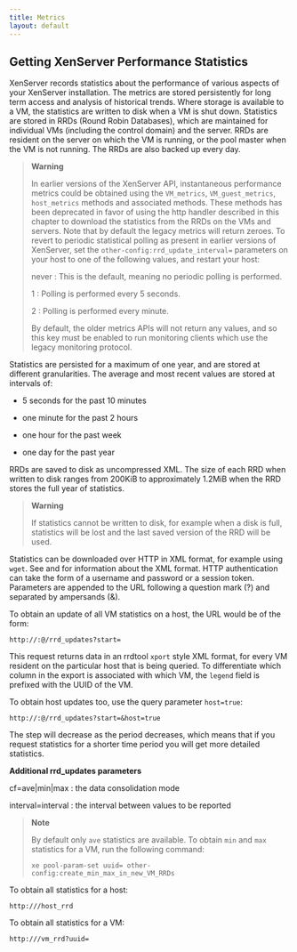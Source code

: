 ```yaml
---
title: Metrics
layout: default
---
```


Getting XenServer Performance Statistics
---------------------------------------------

XenServer records statistics about the performance of various
aspects of your XenServer installation. The metrics are stored
persistently for long term access and analysis of historical trends.
Where storage is available to a VM, the statistics are written to disk
when a VM is shut down. Statistics are stored in RRDs (Round Robin
Databases), which are maintained for individual VMs (including the
control domain) and the server. RRDs are resident on the server on which
the VM is running, or the pool master when the VM is not running. The
RRDs are also backed up every day.

> **Warning**
>
> In earlier versions of the XenServer API, instantaneous
> performance metrics could be obtained using the `VM_metrics`,
> `VM_guest_metrics`, `host_metrics` methods and associated methods.
> These methods has been deprecated in favor of using the http handler
> described in this chapter to download the statistics from the RRDs on
> the VMs and servers. Note that by default the legacy metrics will
> return zeroes. To revert to periodic statistical polling as present in
> earlier versions of XenServer, set the
> `other-config:rrd_update_interval=` parameters on your host to one of
> the following values, and restart your host:
>
> never
> :   This is the default, meaning no periodic polling is performed.
>
> 1
> :   Polling is performed every 5 seconds.
>
> 2
> :   Polling is performed every minute.
>
> By default, the older metrics APIs will not return any values, and so
> this key must be enabled to run monitoring clients which use the
> legacy monitoring protocol.

Statistics are persisted for a maximum of one year, and are stored at
different granularities. The average and most recent values are stored
at intervals of:

-   5 seconds for the past 10 minutes

-   one minute for the past 2 hours

-   one hour for the past week

-   one day for the past year

RRDs are saved to disk as uncompressed XML. The size of each RRD when
written to disk ranges from 200KiB to approximately 1.2MiB when the RRD
stores the full year of statistics.

> **Warning**
>
> If statistics cannot be written to disk, for example when a disk is
> full, statistics will be lost and the last saved version of the RRD
> will be used.

Statistics can be downloaded over HTTP in XML format, for example using
`wget`. See [](http://oss.oetiker.ch/rrdtool/doc/rrddump.en.html) and
[](http://oss.oetiker.ch/rrdtool/doc/rrdxport.en.html) for information
about the XML format. HTTP authentication can take the form of a
username and password or a session token. Parameters are appended to the
URL following a question mark (?) and separated by ampersands (&).

To obtain an update of all VM statistics on a host, the URL would be of
the form:

    http://:@/rrd_updates?start=

This request returns data in an rrdtool `xport` style XML format, for
every VM resident on the particular host that is being queried. To
differentiate which column in the export is associated with which VM,
the `legend` field is prefixed with the UUID of the VM.

To obtain host updates too, use the query parameter `host=true`:

    http://:@/rrd_updates?start=&host=true

The step will decrease as the period decreases, which means that if you
request statistics for a shorter time period you will get more detailed
statistics.

**Additional rrd\_updates parameters**

cf=ave|min|max
:   the data consolidation mode

interval=interval
:   the interval between values to be reported

> **Note**
>
> By default only `ave` statistics are available. To obtain `min` and
> `max` statistics for a VM, run the following command:
>
>     xe pool-param-set uuid= other-config:create_min_max_in_new_VM_RRDs

To obtain all statistics for a host:

    http:///host_rrd

To obtain all statistics for a VM:

    http:///vm_rrd?uuid=
